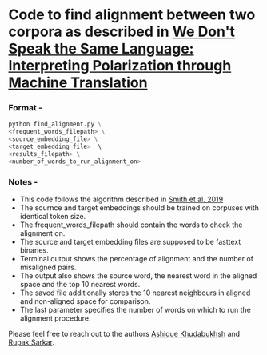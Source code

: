 # Code to find alignment between two corpora as described in [We Don't Speak the Same Language: Interpreting Polarization through Machine Translation](https://arxiv.org/pdf/2010.02339.pdf)


### Format - 

```python
python find_alignment.py \
<frequent_words_filepath> \
<source_embedding_file> \
<target_embedding_file>  \ 
<results_filepath> \
<number_of_words_to_run_alignment_on>
```

### Notes - 

- This code follows the algorithm described in [Smith et al. 2019](https://arxiv.org/pdf/1702.03859)
- The sournce and target embeddings should be trained on corpuses with identical token size. 
- The frequent_words_filepath should contain the words to check the alignment on. 
- The source and target embedding files are supposed to be fasttext binaries. 
- Terminal output shows the percentage of alignment and the number of misaligned pairs. 
- The output also shows the source word, the nearest word in the aligned space and the top 10 nearest words. 
- The saved file additionally stores the 10 nearest neighbours in aligned and non-aligned space for comparison.  
- The last parameter specifies the number of words on which to run the alignment procedure. 


Please feel free to reach out to the authors [Ashique Khudabukhsh](mailto:akhudabu@cs.cmu.edu) and [Rupak Sarkar](mailto:rupaksarkar.cs@gmail.com). 
